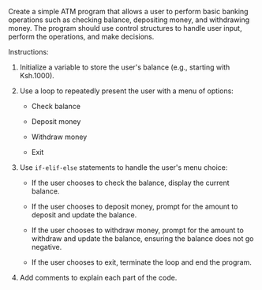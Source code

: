 Create a simple ATM program that allows a user to perform basic banking operations such as checking balance, depositing money, and withdrawing money. The program should use control structures to handle user input, perform the operations, and make decisions.


Instructions:


1. Initialize a variable to store the user's balance (e.g., starting with Ksh.1000).

2. Use a loop to repeatedly present the user with a menu of options:

   - Check balance

   - Deposit money

   - Withdraw money

   - Exit

3. Use `if-elif-else` statements to handle the user's menu choice:

   - If the user chooses to check the balance, display the current balance.

   - If the user chooses to deposit money, prompt for the amount to deposit and update the balance.

   - If the user chooses to withdraw money, prompt for the amount to withdraw and update the balance, ensuring the balance does not go negative.

   - If the user chooses to exit, terminate the loop and end the program.

4. Add comments to explain each part of the code.
